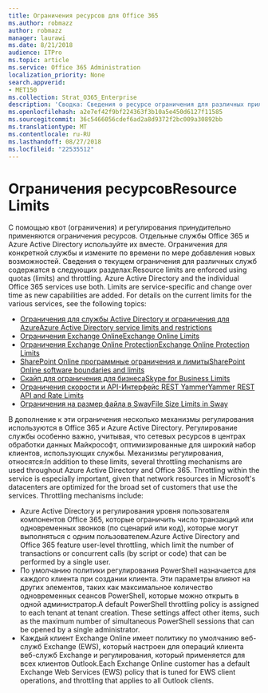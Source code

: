 ```yaml
---
title: Ограничения ресурсов для Office 365
ms.author: robmazz
author: robmazz
manager: laurawi
ms.date: 8/21/2018
audience: ITPro
ms.topic: article
ms.service: Office 365 Administration
localization_priority: None
search.appverid:
- MET150
ms.collection: Strat_O365_Enterprise
description: 'Сводка: Сведения о ресурсе ограничения для различных приложений в Office 365.'
ms.openlocfilehash: a2e7ef42f9bf224363f3b10a5e450d6127f11585
ms.sourcegitcommit: 36c5466056cdef6ad2a8d9372f2bc009a30892bb
ms.translationtype: MT
ms.contentlocale: ru-RU
ms.lasthandoff: 08/27/2018
ms.locfileid: "22535512"
---
```

# <a name="resource-limits"></a><span data-ttu-id="19dcb-103">Ограничения ресурсов</span><span class="sxs-lookup"><span data-stu-id="19dcb-103">Resource Limits</span></span>

<span data-ttu-id="19dcb-p101">С помощью квот (ограничения) и регулирования принудительно применяются ограничения ресурсов. Отдельные службы Office 365 и Azure Active Directory используйте их вместе. Ограничения для конкретной службы и измените по времени по мере добавления новых возможностей. Сведения о текущем ограничения для различных служб содержатся в следующих разделах:</span><span class="sxs-lookup"><span data-stu-id="19dcb-p101">Resource limits are enforced using quotas (limits) and throttling. Azure Active Directory and the individual Office 365 services use both. Limits are service-specific and change over time as new capabilities are added. For details on the current limits for the various services, see the following topics:</span></span>
- [<span data-ttu-id="19dcb-108">Ограничения для службы Active Directory и ограничения для Azure</span><span class="sxs-lookup"><span data-stu-id="19dcb-108">Azure Active Directory service limits and restrictions</span></span>](https://msdn.microsoft.com/en-us/library/azure/dn764971.aspx)
- [<span data-ttu-id="19dcb-109">Ограничения Exchange Online</span><span class="sxs-lookup"><span data-stu-id="19dcb-109">Exchange Online Limits</span></span>](https://technet.microsoft.com/en-us/library/exchange-online-limits.aspx)
- [<span data-ttu-id="19dcb-110">Ограничения Exchange Online Protection</span><span class="sxs-lookup"><span data-stu-id="19dcb-110">Exchange Online Protection Limits</span></span>](https://technet.microsoft.com/en-us/library/exchange-online-protection-limits.aspx)
- [<span data-ttu-id="19dcb-111">SharePoint Online программные ограничения и лимиты</span><span class="sxs-lookup"><span data-stu-id="19dcb-111">SharePoint Online software boundaries and limits</span></span>](https://support.office.com/article/SharePoint-Online-software-boundaries-and-limits-8F34FF47-B749-408B-ABC0-B605E1F6D498)
- [<span data-ttu-id="19dcb-112">Скайп для ограничения для бизнеса</span><span class="sxs-lookup"><span data-stu-id="19dcb-112">Skype for Business Limits</span></span>](https://technet.microsoft.com/en-us/library/skype-for-business-online-limits.aspx)
- [<span data-ttu-id="19dcb-113">Ограничения скорости и API-Интерфейс REST Yammer</span><span class="sxs-lookup"><span data-stu-id="19dcb-113">Yammer REST API and Rate Limits</span></span>](https://developer.yammer.com/docs/rest-api-rate-limits)
- [<span data-ttu-id="19dcb-114">Ограничения на размер файла в Sway</span><span class="sxs-lookup"><span data-stu-id="19dcb-114">File Size Limits in Sway</span></span>](https://support.office.com/article/File-size-limits-in-Sway-4db21bc6-b42b-499f-9272-66e089db109f)

<span data-ttu-id="19dcb-p102">В дополнение к эти ограничения несколько механизмы регулирования используются в Office 365 и Azure Active Directory. Регулирование службы особенно важно, учитывая, что сетевых ресурсов в центрах обработки данных Майкрософт, оптимизированные для широкий набор клиентов, использующих службы. Механизмы регулирования, относятся:</span><span class="sxs-lookup"><span data-stu-id="19dcb-p102">In addition to these limits, several throttling mechanisms are used throughout Azure Active Directory and Office 365. Throttling within the service is especially important, given that network resources in Microsoft's datacenters are optimized for the broad set of customers that use the services. Throttling mechanisms include:</span></span>
- <span data-ttu-id="19dcb-118">Azure Active Directory и регулирования уровня пользователя компонентов Office 365, которые ограничить число транзакций или одновременных звонков (по сценарий или код), которые могут выполняться с одним пользователем.</span><span class="sxs-lookup"><span data-stu-id="19dcb-118">Azure Active Directory and Office 365 feature user-level throttling, which limit the number of transactions or concurrent calls (by script or code) that can be performed by a single user.</span></span>
- <span data-ttu-id="19dcb-p103">По умолчанию политики регулирования PowerShell назначается для каждого клиента при создании клиента. Эти параметры влияют на других элементов, таких как максимальное количество одновременных сеансов PowerShell, которые можно открыть в одной администратор.</span><span class="sxs-lookup"><span data-stu-id="19dcb-p103">A default PowerShell throttling policy is assigned to each tenant at tenant creation. These settings affect other items, such as the maximum number of simultaneous PowerShell sessions that can be opened by a single administrator.</span></span>
- <span data-ttu-id="19dcb-121">Каждый клиент Exchange Online имеет политику по умолчанию веб-служб Exchange (EWS), который настроен для операций клиента веб-служб Exchange и регулирования, который применяется для всех клиентов Outlook.</span><span class="sxs-lookup"><span data-stu-id="19dcb-121">Each Exchange Online customer has a default Exchange Web Services (EWS) policy that is tuned for EWS client operations, and throttling that applies to all Outlook clients.</span></span>
